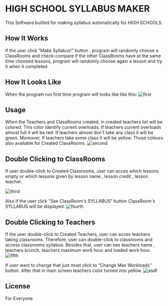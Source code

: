 # HIGH SCHOOL SYLLABUS MAKER

This Software builted for making syllabus automatically for HIGH SCHOOLS.


## How It Works
If the user click "Make Syllabus!" button , program will randomly choose a ClassRooms and check-compare if the other ClassRooms have at the same time choosed lessons, program will randomly choose again a lesson and try it when it completed.

## How It Looks Like
When the program run first time program will looks like like this:
![first](https://user-images.githubusercontent.com/63451008/89740954-217cd480-da96-11ea-81e6-b01379b0e15f.PNG)


## Usage
When the Teachers and ClassRooms created, in created teachers list will be colored. This color identify current overloads. If teachers current overloads almost full it will be red.
If teachers almost don't take any class it will be green. Moreover, If teachers take some class it will be yellow. Those colours also available for Created ClassRooms.
![second](https://user-images.githubusercontent.com/63451008/89741043-9d771c80-da96-11ea-92e2-a48ca221b974.PNG)


## Double Clicking to ClassRooms
If user double-click to Created Classrooms, user can acces which lessons empty or which lessons given by lesson name , lesson credit , lesson teacher.

![third](https://user-images.githubusercontent.com/63451008/89741068-db744080-da96-11ea-99d7-a31b62a97af3.PNG)

Also if the user click "See ClassRoom's SYLLABUS" button ClassRoom's SYLLABUS will be displayed.
![fourth](https://user-images.githubusercontent.com/63451008/89741102-0f4f6600-da97-11ea-94ae-403a0577c848.PNG)


## Double Clicking to Teachers
If the user double-click to Created Teachers, user can acces teachers taking classrooms. Therefore, user can double-click to classrooms and access classrooms syllabus.
Besides that, user can see teachers name , teachers brunch, teachers maximum work hour and loaded work hour.
![fifth](https://user-images.githubusercontent.com/63451008/89741192-eb405480-da97-11ea-8615-b9d7b6e2e695.PNG)

If user want to change that just must click to "Change Max Workloads" button. After that in main screen teachers color turned into yellow.
![asdf](https://user-images.githubusercontent.com/63451008/89741164-b0d6b780-da97-11ea-8df7-f3a10ca6a37f.PNG)


## License
For Everyone
